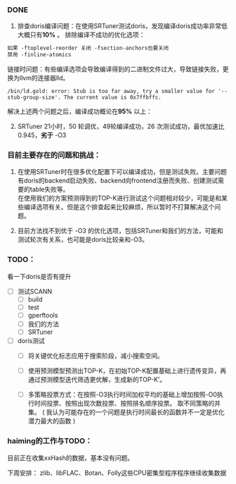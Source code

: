 ### DONE
1. 排查doris编译问题：在使用SRTuner测试doris，发现编译doris成功率非常低大概只有**10%** 。
排除编译不成功的优化选项：
```txt
如果 -ftoplevel-reorder 关闭 -fsection-anchors也要关闭
禁用 -finline-atomics
```
链接时问题：有些编译选项会导致编译得到的二进制文件过大，导致链接失败，更换为llvm的连接器lld。
```
/bin/ld.gold: error: Stub is too far away, try a smaller value for '--stub-group-size'. The current value is 0x7ffbffc.
```
解决上述两个问题之后，编译成功概论在**95%** 以上：

2. SRTuner 21小时，50 轮调优，49轮编译成功，26 次测试成功，最优加速比0.945，**劣于** -O3

### 目前主要存在的问题和挑战：
1. 在使用SRTuner时在很多优化配置下可以编译成功，但是测试失败。主要问题有doris的backend启动失败、backend向frontend注册而失败、创建测试需要的table失败等。   
		在使用我们的方案预测得到的TOP-K进行测试这个问题相对较少，可能是和某些编译选项有关。但是这个排查起来比较麻烦，所以暂时不打算解决这个问题。

2. 目前方法找不到优于 -O3 的优化选项，包括SRTuner和我们的方法，可能和测试轮次有关系，也可能是doris比较亲和-O3。



### TODO：
看一下doris是否有提升
- [ ] 测试SCANN
	- [ ] build
	- [ ] test
	- [ ] gperftools
	- [ ] 我们的方法
	- [ ] SRTuner
- [ ] doris测试
	- [ ] 将关键优化标志应用于搜索阶段，减小搜索空间。
	- [ ] 使用预测模型预测出TOP-K，在初始TOP-K配置基础上进行遗传变异，再通过预测模型迭代筛选更优解，生成新的TOP-K‘。
	- [ ] 多策略投票方式：在按照-O3执行时间加权平均的基础上增加按照-O0执行时间投票、按照出现次数投票、按照排名顺序投票。  取不同策略的并集。
	      ( 我认为可能存在的一个问题是执行时间最长的函数并不一定是优化潜力最大的函数 )


### haiming的工作与TODO：
目前正在收集xxHash的数据，基本没有问题。

下周安排：
zlib、libFLAC、Botan、Folly这些CPU密集型程序程序继续收集数据